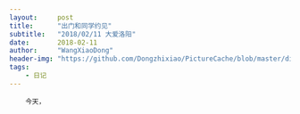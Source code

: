```yaml
---
layout:     post
title:      "出门和同学约见"
subtitle:   "2018/02/11 大爱洛阳"
date:       2018-02-11
author:     "WangXiaoDong"
header-img: "https://github.com/Dongzhixiao/PictureCache/blob/master/diaryPic/20180211.jpg?raw=true"
tags:
    - 日记
---
```


```
    今天，
```